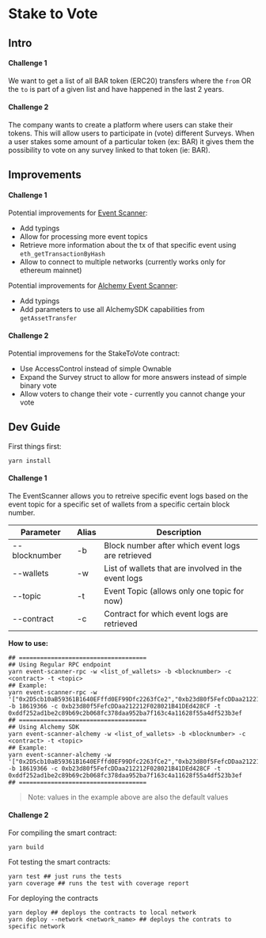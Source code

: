# Stake to Vote 

## Intro 

#### Challenge 1
 We want to get a list of all BAR token (ERC20) transfers where the `from` OR the `to` is part of a given list and have happened in the last 2 years.

#### Challenge 2
The company wants to create a platform where users can stake their tokens. This will allow users to participate in (vote) different Surveys. When a user stakes some amount of a particular token (ex: BAR) it gives them the possibility to vote on any survey linked to that token (ie: BAR).

## Improvements

#### Challenge 1
Potential improvements for [Event Scanner](./scripts/event-scanner-rpc.ts):
- Add typings
- Allow for processing more event topics
- Retrieve more information about the tx of that specific event using `eth_getTransactionByHash`
- Allow to connect to multiple networks (currently works only for ethereum mainnet)

Potential improvements for [Alchemy Event Scanner](./scripts/event-scanner-alchemy.ts):
- Add typings
- Add parameters to use all AlchemySDK capabilities from `getAssetTransfer`

#### Challenge 2
Potential improvemens for the StakeToVote contract:
- Use AccessControl instead of simple Ownable 
- Expand the Survey struct to allow for more answers instead of simple binary vote
- Allow voters to change their vote - currently you cannot change your vote

## Dev Guide 

First things first:
```shell
yarn install
```

#### Challenge 1
The EventScanner allows you to retreive specific event logs based on the event topic for a specific set of wallets from a specific certain block number. 

| Parameter     | Alias | Description                                         |
|---------------|-------|-----------------------------------------------------|
| --blocknumber | -b    | Block number after which event logs are retrieved   |
| --wallets     | -w    | List of wallets that are involved in the event logs |
| --topic       | -t    | Event Topic (allows only one topic for now)         |
| --contract    | -c    | Contract for which event logs are retrieved         |

**How to use:**

```shell
## ====================================
## Using Regular RPC endpoint
yarn event-scanner-rpc -w <list_of_wallets> -b <blocknumber> -c <contract> -t <topic>
## Example:
yarn event-scanner-rpc -w '["0x2D5cb10aB59361B1640EFffd0EF99Dfc2263fCe2","0xb23d80f5FefcDDaa212212F028021B41DEd428CF"]' -b 18619366 -c 0xb23d80f5FefcDDaa212212F028021B41DEd428CF -t 0xddf252ad1be2c89b69c2b068fc378daa952ba7f163c4a11628f55a4df523b3ef
## ====================================
## Using Alchemy SDK
yarn event-scanner-alchemy -w <list_of_wallets> -b <blocknumber> -c <contract> -t <topic>
## Example:
yarn event-scanner-alchemy -w '["0x2D5cb10aB59361B1640EFffd0EF99Dfc2263fCe2","0xb23d80f5FefcDDaa212212F028021B41DEd428CF"]' -b 18619366 -c 0xb23d80f5FefcDDaa212212F028021B41DEd428CF -t 0xddf252ad1be2c89b69c2b068fc378daa952ba7f163c4a11628f55a4df523b3ef
## ====================================
```

> Note: values in the example above are also the default values


#### Challenge 2
For compiling the smart contract: 

```shell
yarn build
```

Fot testing the smart contracts:

```shell
yarn test ## just runs the tests
yarn coverage ## runs the test with coverage report
```

For deploying the contracts

```shell
yarn deploy ## deploys the contracts to local network
yarn deploy --network <network_name> ## deploys the contrats to specific network
```